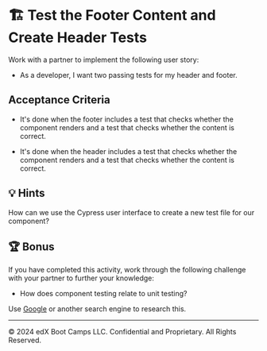 # 🏗️ Test the Footer Content and Create Header Tests

Work with a partner to implement the following user story:

* As a developer, I want two passing tests for my header and footer.

## Acceptance Criteria

* It's done when the footer includes a test that checks whether the component renders and a test that checks whether the content is correct.

* It's done when the header includes a test that checks whether the component renders and a test that checks whether the content is correct.

## 💡 Hints

How can we use the Cypress user interface to create a new test file for our component?

## 🏆 Bonus

If you have completed this activity, work through the following challenge with your partner to further your knowledge:

* How does component testing relate to unit testing?

Use [Google](https://www.google.com) or another search engine to research this.

---
© 2024 edX Boot Camps LLC. Confidential and Proprietary. All Rights Reserved.
